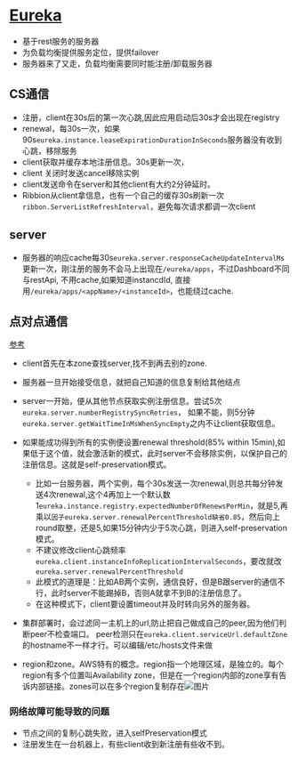 # [Eureka](https://github.com/Netflix/eureka/wiki/Eureka-at-a-glance)

+ 基于rest服务的服务器
+ 为负载均衡提供服务定位，提供failover
+ 服务器来了又走，负载均衡需要同时能注册/卸载服务器

## CS通信

+ 注册，client在30s后的第一次心跳,因此应用启动后30s才会出现在registry
+ renewal，每30s一次，如果90s`eureka.instance.leaseExpirationDurationInSeconds`服务器没有收到心跳，移除服务
+ client获取并缓存本地注册信息。30s更新一次，
+ client 关闭时发送cancel移除实例
+ client发送命令在server和其他client有大约2分钟延时。
+ Ribbion从client拿信息，也有一个自己的缓存30s刷新一次`ribbon.ServerListRefreshInterval`，避免每次请求都调一次client

## server

+ 服务器的响应cache每30s`eureka.server.responseCacheUpdateIntervalMs`更新一次，刚注册的服务不会马上出现在`/eureka/apps`，不过Dashboard不同与restApi, 不用cache,如果知道instancdId, 直接用`/eureka/apps/<appName>/<instanceId>`，也能绕过cache.

## 点对点通信

[参考](https://blog.asarkar.org/technical/netflix-eureka/)

+ client首先在本zone查找server,找不到再去别的zone.
+ 服务器一旦开始接受信息，就把自己知道的信息复制给其他结点
+ server一开始，便从其他节点获取实例注册信息。尝试5次`eureka.server.numberRegistrySyncRetries`， 如果不能，则5分钟`eureka.server.getWaitTimeInMsWhenSyncEmpty`之内不让client获取信息。
+ 如果能成功得到所有的实例便设置renewal threshold(85% within 15min),如果低于这个值，就会激活新的模式，此时server不会移除实例，以保护自己的注册信息。这就是self-preservation模式。
  + 比如一台服务器，两个实例，每个30s发送一次renewal,则总共每分钟发送4次renewal,这个4再加上一个默认数1`eureka.instance.registry.expectedNumberOfRenewsPerMin`，就是5,再乘以`因子eureka.server.renewalPercentThreshold缺省0.85`，然后向上round取整，还是5,如果15分钟内少于5次心跳，则进入self-preservation模式。
  + 不建议修改client心跳频率`eureka.client.instanceInfoReplicationIntervalSeconds`，要改就改`eureka.server.renewalPercentThreshold`
  + 此模式的道理是：比如AB两个实例，通信良好，但是B跟server的通信不行，此时server不能踢掉B，否则A就拿不到B的注册信息了。
  + 在这种模式下，client要设置timeout并及时转向另外的服务器。

+ 集群部署时，会过滤同一主机上的url,防止把自己做成自己的peer,因为他们判断peer不检查端口。 peer检测只在`eureka.client.serviceUrl.defaultZone`的hostname不一样才行。可以编辑/etc/hosts文件来做
+ region和zone。AWS特有的概念。region指一个地理区域，是独立的。每个region有多个位置叫Availability zone，但是在一个region内部的zone享有告诉内部链接。zones可以在多个region复制存在![图片](https://blog.asarkar.org/assets/images/aws-regions.png)

### 网络故障可能导致的问题

+ 节点之间的复制心跳失败，进入selfPreservation模式
+ 注册发生在一台机器上，有些client收到新注册有些收不到。
